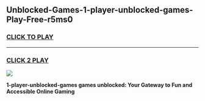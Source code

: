 
## Unblocked-Games-1-player-unblocked-games-Play-Free-r5ms0
<h3>
<a href="https://premium76.site?title=1-player-unblocked-games&ref=09A">CLICK TO PLAY</a></h3>
<hr>

<h3>
<a href="https://premium76.site?title=1-player-unblocked-games&ref=09A">CLICK 2 PLAY</a>
  
</h3>

<a href="https://premium76.site?title=1-player-unblocked-games&ref=09A"><img src="https://clearcache.store/games.png"></a>


**1-player-unblocked-games games unblocked: Your Gateway to Fun and Accessible Online Gaming**
